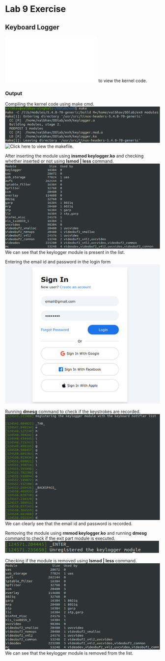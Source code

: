 # Lab 9 Exercise
## Keyboard Logger  
![Click here](./ex9/ex9.c) to view the kernel code.  
### Output

Compiling the kernel code using make cmd.  
![1](./ex9/ex9ss/1.png)  
![Click here](./ex9/Makefile) to view the makefile.  

After inserting the module using **insmod keylogger.ko** and checking whether inserted or not using **lsmod | less** command.  
![2](./ex9/ex9ss/2.png)  
We can see that the keylogger module is present in the list.  

Entering the email id and password in the login form  
![3](./ex9/ex9ss/3.png)  

Running **dmesg** command to check if the keystrokes are recorded.  
![4](./ex9/ex9ss/4.png)  
We can clearly see that the email id and password is recorded.

Removing the module using **rmmod keylogger.ko** and running **dmesg** command to check if the exit part module is executed.    
![5](./ex9/ex9ss/5.png)  

Checking if the module is removed using **lsmod | less** command.    
![6](./ex9/ex9ss/6.png)  
We can see that the keylogger module is removed from the list.  
